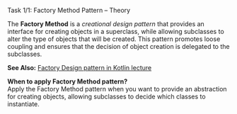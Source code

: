 Task 1/1: Factory Method Pattern – Theory

The **Factory Method** is a _creational design pattern_ that provides an interface for creating objects 
in a superclass, while allowing subclasses to alter the type of objects that will be created.
This pattern promotes loose coupling and ensures that the decision of object creation is delegated to the subclasses.

**See Also:** [Factory Design pattern in Kotlin lecture](https://www.youtube.com/watch?v=1VWYP3S12Do&ab_channel=KotlinbyJetBrains)

**When to apply Factory Method pattern?** \
Apply the Factory Method pattern when you want to provide an abstraction for creating objects,
allowing subclasses to decide which classes to instantiate.
